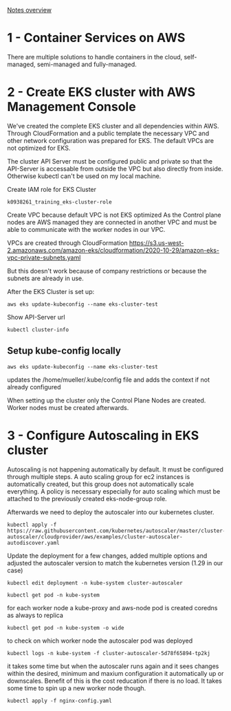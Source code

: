 [Notes overview](https://github.com/TheAbys/devops-bootcamp-certification-project/blob/master/README.md)

# 1 - Container Services on AWS

There are multiple solutions to handle containers in the cloud, self-managed, semi-managed and fully-managed.

# 2 - Create EKS cluster with AWS Management Console

We've created the complete EKS cluster and all dependencies within AWS.
Through CloudFormation and a public template the necessary VPC and other network configuration was prepared for EKS.
The default VPCs are not optimized for EKS.

The cluster API Server must be configured public and private so that the API-Server is accessable from outside the VPC but also directly from inside.
Otherwise kubectl can't be used on my local machine.

Create IAM role for EKS Cluster

    k0938261_training_eks-cluster-role

Create VPC because default VPC is not EKS optimized
As the Control plane nodes are AWS managed they are connected in another VPC and must be able to communicate with the worker nodes in our VPC.

VPCs are created through CloudFormation
https://s3.us-west-2.amazonaws.com/amazon-eks/cloudformation/2020-10-29/amazon-eks-vpc-private-subnets.yaml

But this doesn't work because of company restrictions or because the subnets are already in use.

After the EKS Cluster is set up:

    aws eks update-kubeconfig --name eks-cluster-test

Show API-Server url

    kubectl cluster-info

## Setup kube-config locally

    aws eks update-kubeconfig --name eks-cluster-test

updates the /home/mueller/.kube/config file and adds the context if not already configured

When setting up the cluster only the Control Plane Nodes are created. Worker nodes must be created afterwards.


# 3 - Configure Autoscaling in EKS cluster

Autoscaling is not happening automatically by default. It must be configured through multiple steps.
A auto scaling group for ec2 instances is automatically created, but this group does not automatically scale everything.
A policy is necessary especially for auto scaling which must be attached to the previously created eks-node-group role.

Afterwards we need to deploy the autoscaler into our kubernetes cluster.

    kubectl apply -f https://raw.githubusercontent.com/kubernetes/autoscaler/master/cluster-autoscaler/cloudprovider/aws/examples/cluster-autoscaler-autodiscover.yaml

Update the deployment for a few changes, added multiple options and adjusted the autoscaler version to match the kubernetes version (1.29 in our case)

    kubectl edit deployment -n kube-system cluster-autoscaler

    kubectl get pod -n kube-system

for each worker node a kube-proxy and aws-node pod is created
coredns as always to replica

    kubectl get pod -n kube-system -o wide

to check on which worker node the autoscaler pod was deployed


    kubectl logs -n kube-system -f cluster-autoscaler-5d78f65894-tp2kj

it takes some time but when the autoscaler runs again and it sees changes within the desired, minimum and maxium configuration it automatically up or downscales.
Benefit of this is the cost reducation if there is no load. It takes some time to spin up a new worker node though.


    kubectl apply -f nginx-config.yaml

